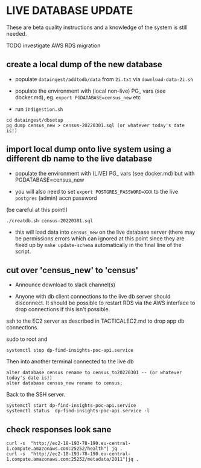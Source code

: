 # LIVE DATABASE UPDATE

These are beta quality instructions and a knowledge of the system is still
needed.

TODO investigate AWS RDS migration

## create a local dump of the new database

* populate `dataingest/addtodb/data` from `2i.txt` via `download-data-2i.sh`

* populate the environment with (local non-live) PG_ vars (see docker.md), 
  eg. `export PGDATABASE=census_new` etc

* run `indigestion.sh`

```
cd dataingest/dbsetup
pg_dump census_new > census-20220301.sql (or whatever today's date is!)
```

## import local dump onto live system using a different db name to the live database

* populate the environment with (LIVE) PG_ vars (see docker.md) but with PGDATABASE=census_new 

* you will also need to set `export POSTGRES_PASSWORD=XXX` to the live `postgres` (admin) accn password

(be careful at this point!)

```
./creatdb.sh census-20220301.sql    
```

* this will load data into `census_new` on the live database server (there may be permissions errors which can ignored at this point since they are fixed up by `make update-schema` automatically in the final line of the script.

## cut over 'census_new' to 'census'

* Announce download to slack channel(s)

* Anyone with db client connections to the live db server should disconnect. It should be possible to restart RDS via the AWS interface to drop connections if this isn't possible.

ssh to the EC2 server as described in TACTICALEC2.md to drop app db connections.

sudo to root and

```
systemctl stop dp-find-insights-poc-api.service
```

Then into another terminal connected to the live db
```
alter database census rename to census_to20220301 -- (or whatever today's date is!)
alter database census_new rename to census;
```

Back to the SSH server.

```
systemctl start dp-find-insights-poc-api.service
systemctl status  dp-find-insights-poc-api.service -l

```

## check responses look sane

```
curl -s  "http://ec2-18-193-78-190.eu-central-1.compute.amazonaws.com:25252/health"| jq . 
curl -s  "http://ec2-18-193-78-190.eu-central-1.compute.amazonaws.com:25252/metadata/2011"|jq .
```
